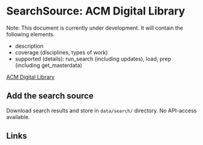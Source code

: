# SearchSource: ACM Digital Library

Note: This document is currently under development. It will contain the following elements.

- description
- coverage (disciplines, types of work)
- supported (details): run_search (including updates), load,  prep (including get_masterdata)

[ACM Digital Library](https://dl.acm.org/)

## Add the search source

Download search results and store in `data/search/` directory. No API-access available.

## Links
